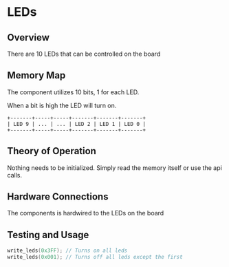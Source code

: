 # LEDs

## Overview

There are 10 LEDs that can be controlled on the board

## Memory Map

The component utilizes 10 bits, 1 for each LED.

When a bit is high the LED will turn on.

```
+-------+-----+-----+-------+-------+-------+
| LED 9 | ... | ... | LED 2 | LED 1 | LED 0 |
+-------+-----+-----+-------+-------+-------+
```

## Theory of Operation

Nothing needs to be initialized. Simply read the memory itself or use the api calls.

## Hardware Connections

The components is hardwired to the LEDs on the board

## Testing and Usage

```c
write_leds(0x3FF); // Turns on all leds
write_leds(0x001); // Turns off all leds except the first
```